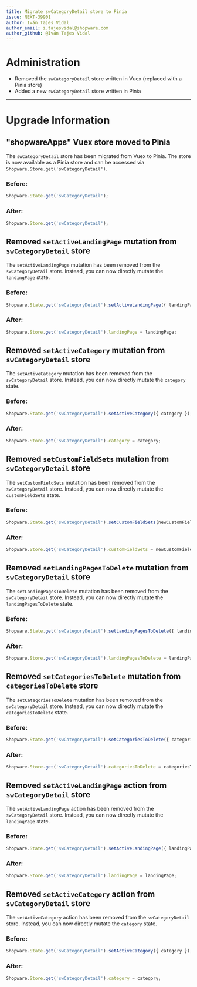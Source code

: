 ```yaml
---
title: Migrate swCategoryDetail store to Pinia
issue: NEXT-39901
author: Iván Tajes Vidal
author_email: i.tajesvidal@shopware.com
author_github: @Iván Tajes Vidal
---
```

# Administration
* Removed the `swCategoryDetail` store written in Vuex (replaced with a Pinia store)
* Added a new `swCategoryDetail` store written in Pinia
___
# Upgrade Information
## "shopwareApps" Vuex store moved to Pinia

The `swCategoryDetail` store has been migrated from Vuex to Pinia. The store is now available as a Pinia store and can be accessed via `Shopware.Store.get('swCategoryDetail')`.

### Before:
```js
Shopware.State.get('swCategoryDetail');
```

### After:
```js
Shopware.Store.get('swCategoryDetail');
```

## Removed `setActiveLandingPage` mutation from `swCategoryDetail` store

The `setActiveLandingPage` mutation has been removed from the `swCategoryDetail` store. Instead, you can now directly mutate the `landingPage` state.

### Before:
```js
Shopware.State.get('swCategoryDetail').setActiveLandingPage({ landingPage });
```

### After:
```js
Shopware.Store.get('swCategoryDetail').landingPage = landingPage;
```

## Removed `setActiveCategory` mutation from `swCategoryDetail` store

The `setActiveCategory` mutation has been removed from the `swCategoryDetail` store. Instead, you can now directly mutate the `category` state.

### Before:
```js
Shopware.State.get('swCategoryDetail').setActiveCategory({ category });
```

### After:
```js
Shopware.Store.get('swCategoryDetail').category = category;
```

## Removed `setCustomFieldSets` mutation from `swCategoryDetail` store

The `setCustomFieldSets` mutation has been removed from the `swCategoryDetail` store. Instead, you can now directly mutate the `customFieldSets` state.

### Before:
```js
Shopware.State.get('swCategoryDetail').setCustomFieldSets(newCustomFieldSets);
```

### After:
```js
Shopware.Store.get('swCategoryDetail').customFieldSets = newCustomFieldSets;
```

## Removed `setLandingPagesToDelete` mutation from `swCategoryDetail` store

The `setLandingPagesToDelete` mutation has been removed from the `swCategoryDetail` store. Instead, you can now directly mutate the `landingPagesToDelete` state.

### Before:
```js
Shopware.State.get('swCategoryDetail').setLandingPagesToDelete({ landingPagesToDelete });
```

### After:
```js
Shopware.Store.get('swCategoryDetail').landingPagesToDelete = landingPagesToDelete;
```

## Removed `setCategoriesToDelete` mutation from `categoriesToDelete` store

The `setCategoriesToDelete` mutation has been removed from the `swCategoryDetail` store. Instead, you can now directly mutate the `categoriesToDelete` state.

### Before:
```js
Shopware.State.get('swCategoryDetail').setCategoriesToDelete({ categoriesToDelete });
```

### After:
```js
Shopware.Store.get('swCategoryDetail').categoriesToDelete = categoriesToDelete;
```

## Removed `setActiveLandingPage` action from `swCategoryDetail` store

The `setActiveLandingPage` action has been removed from the `swCategoryDetail` store. Instead, you can now directly mutate the `landingPage` state.

### Before:
```js
Shopware.State.get('swCategoryDetail').setActiveLandingPage({ landingPage });
```

### After:
```js
Shopware.Store.get('swCategoryDetail').landingPage = landingPage;
```

## Removed `setActiveCategory` action from `swCategoryDetail` store

The `setActiveCategory` action has been removed from the `swCategoryDetail` store. Instead, you can now directly mutate the `category` state.

### Before:
```js
Shopware.State.get('swCategoryDetail').setActiveCategory({ category });
```

### After:
```js
Shopware.Store.get('swCategoryDetail').category = category;
```
